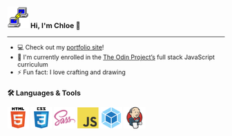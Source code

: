### <img src="https://raw.githubusercontent.com/devicons/devicon/master/icons/putty/putty-original.svg" alt="putty" width="50" /> Hi, I'm Chloe 👋

***
- 💻 Check out my [portfolio site](https://ghost-goblin.github.io/chloeurisohn)!
- 🌱 I'm currently enrolled in the [The Odin Project’s](https://www.theodinproject.com/paths/full-stack-javascript/courses/javascript) full stack JavaScript curriculum
- ⚡ Fun fact: I love crafting and drawing

### 🛠 Languages & Tools

<div float="left">
  <img src="https://raw.githubusercontent.com/devicons/devicon/master/icons/html5/html5-original-wordmark.svg" alt="HTML" width="50" />
  <img src="https://raw.githubusercontent.com/devicons/devicon/master/icons/css3/css3-original-wordmark.svg" alt="CSS" width="50" />
  <img src="https://raw.githubusercontent.com/devicons/devicon/master/icons/sass/sass-original.svg" alt="SASS" width="50" />
  <img src="https://raw.githubusercontent.com/devicons/devicon/master/icons/javascript/javascript-original.svg" alt="JavaScript" width="50" />
  <img src="https://raw.githubusercontent.com/devicons/devicon/master/icons/webpack/webpack-original.svg" alt="Webpack" width="50" />
  <img src="https://raw.githubusercontent.com/devicons/devicon/master/icons/jenkins/jenkins-original.svg" alt="Jenkins" width="50" />
</div>
